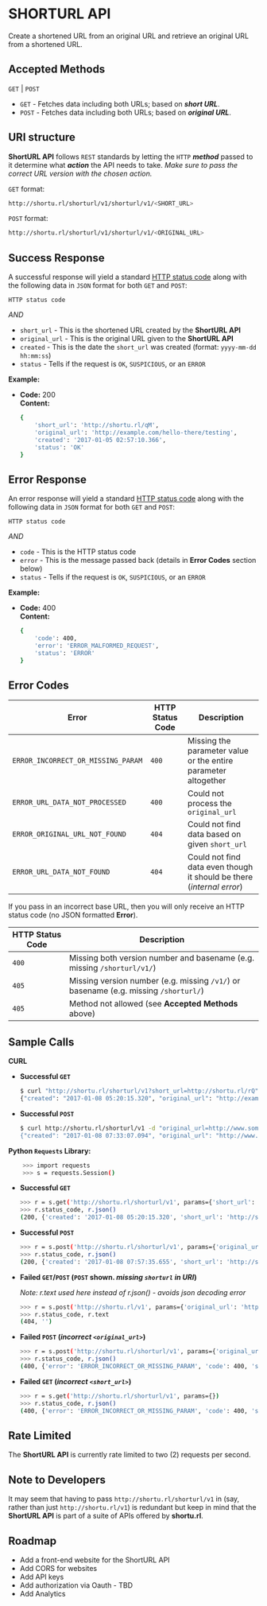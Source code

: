 # SHORTURL API

Create a shortened URL from an original URL and retrieve an original URL from a shortened URL.

## Accepted Methods
  
`GET` | `POST`

- `GET` - Fetches data including both URLs; based on **_short URL_**.
- `POST` - Fetches data including both URLs; based on **_original URL_**.

## URI structure

**ShortURL API** follows `REST` standards by letting the `HTTP` **_method_** passed to it determine what
**_action_** the API needs to take. _Make sure to pass the correct URL version with the chosen action._

`GET` format:

```bash
http://shortu.rl/shorturl/v1/shorturl/v1/<SHORT_URL>
```

`POST` format:

```bash
http://shortu.rl/shorturl/v1/shorturl/v1/<ORIGINAL_URL>
```
  
## Success Response
  
A successful response will yield a standard [HTTP status code](https://en.wikipedia.org/wiki/List_of_HTTP_status_codes) along with the following data in `JSON` format for both `GET` and `POST`:

`HTTP status code`

_AND_

- `short_url` - This is the shortened URL created by the **ShortURL API**
- `original_url` - This is the original URL given to the **ShortURL API**
- `created` - This is the date the `short_url` was created (format: `yyyy-mm-dd hh:mm:ss`)
- `status` - Tells if the request is `OK`, `SUSPICIOUS`, or an `ERROR`

**Example:**

* **Code:** 200 <br />
    **Content:**
    
    ```bash
    {
        'short_url': 'http://shortu.rl/qM',
        'original_url': 'http://example.com/hello-there/testing',
        'created': '2017-01-05 02:57:10.366',
        'status': 'OK'
    }
    ```
 
## Error Response

An error response will yield a standard [HTTP status code](https://en.wikipedia.org/wiki/List_of_HTTP_status_codes) along with the following data in `JSON` format for both `GET` and `POST`:

`HTTP status code`

_AND_

- `code` - This is the HTTP status code
- `error` - This is the message passed back (details in **Error Codes** section below)
- `status` - Tells if the request is `OK`, `SUSPICIOUS`, or an `ERROR`

**Example:**

* **Code:** 400 <br />
    **Content:**
    
    ```bash
    {
        'code': 400,
        'error': 'ERROR_MALFORMED_REQUEST',
        'status': 'ERROR'
    }
    ```

## Error Codes

| Error | HTTP Status Code | Description |
| --- | --- | --- |
| `ERROR_INCORRECT_OR_MISSING_PARAM` | `400` | Missing the parameter value or the entire parameter altogether |
| `ERROR_URL_DATA_NOT_PROCESSED` | `400` | Could not process the `original_url` |
| `ERROR_ORIGINAL_URL_NOT_FOUND` | `404` | Could not find data based on given `short_url` |
| `ERROR_URL_DATA_NOT_FOUND` | `404` | Could not find data even though it should be there (_internal error_) |

If you pass in an incorrect base URL, then you will only receive an HTTP status code (no JSON formatted **Error**).

| HTTP Status Code | Description |
| --- | --- |
| `400` | Missing both version number and basename (e.g. missing `/shorturl/v1/`) |
| `405` | Missing version number (e.g. missing `/v1/`) or basename (e.g. missing `/shorturl/`) |
| `405` | Method not allowed (see **Accepted Methods** above) |

## Sample Calls

**CURL**

- **Successful `GET`**

    ```bash
    $ curl "http://shortu.rl/shorturl/v1?short_url=http://shortu.rl/rQ"
    {"created": "2017-01-08 05:20:15.320", "original_url": "http://example.com/", "status": "OK", "short_url": "http://shortu.rl/rQ"}
    ```

- **Successful `POST`**

    ```bash
    $ curl http://shortu.rl/shorturl/v1 -d "original_url=http://www.somedomain.com/long/url/test"string/?param=testing&another=yep'})
    {"created": "2017-01-08 07:33:07.094", "original_url": "http://www.somedomain.com/long/url/test", "status": "OK", "short_url": "http://shortu.rl/rY"}
    ```

**Python `Requests` Library:**

```bash
    >>> import requests
    >>> s = requests.Session()
```

- **Successful `GET`**

    ```bash
    >>> r = s.get('http://shortu.rl/shorturl/v1', params={'short_url': 'http://shortu.rl/rQ'})
    >>> r.status_code, r.json()
    (200, {'created': '2017-01-08 05:20:15.320', 'short_url': 'http://shortu.rl/rQ', 'original_url': 'http://example.com/', 'status': 'OK'})
    ```

- **Successful `POST`**

    ```bash
    >>> r = s.post('http://shortu.rl/shorturl/v1', params={'original_url': 'http://www.somedomain.com/this/long/url/'})
    >>> r.status_code, r.json()
    (200, {'created': '2017-01-08 07:57:35.655', 'short_url': 'http://shortu.rl/r0', 'original_url': 'http://www.somedomain.com/this/long/url/', 'status': 'OK'})
    ```

- **Failed `GET`/`POST` (`POST` shown. _missing `shorturl` in URI_)**

    _Note: r.text used here instead of r.json() - avoids json decoding error_
    ```bash
    >>> r = s.post('http://shortu.rl/v1', params={'original_url': 'http://www.somedomain.com/this/long/url/'})
    >>> r.status_code, r.text
    (404, '')
    ```

- **Failed `POST` (_incorrect `<original_url>`_)**
    
    ```bash
    >>> r = s.post('http://shortu.rl/shorturl/v1', params={'original_url': ''})
    >>> r.status_code, r.json()
    (400, {'error': 'ERROR_INCORRECT_OR_MISSING_PARAM', 'code': 400, 'status': 'ERROR'})
    ```

- **Failed `GET` (_incorrect `<short_url>`_)**
    
    ```bash
    >>> r = s.get('http://shortu.rl/shorturl/v1', params={})
    >>> r.status_code, r.json()
    (400, {'error': 'ERROR_INCORRECT_OR_MISSING_PARAM', 'code': 400, 'status': 'ERROR'})
    ```

## Rate Limited

The **ShortURL API** is currently rate limited to two (2) requests per second.

## Note to Developers

It may seem that having to pass `http://shortu.rl/shorturl/v1` in (say, rather than just `http://shortu.rl/v1`) is redundant
but keep in mind that the **ShortURL API** is part of a suite of APIs offered by **shortu.rl**.

## Roadmap

- Add a front-end website for the ShortURL API
- Add CORS for websites
- Add API keys
- Add authorization via Oauth - TBD
- Add Analytics
